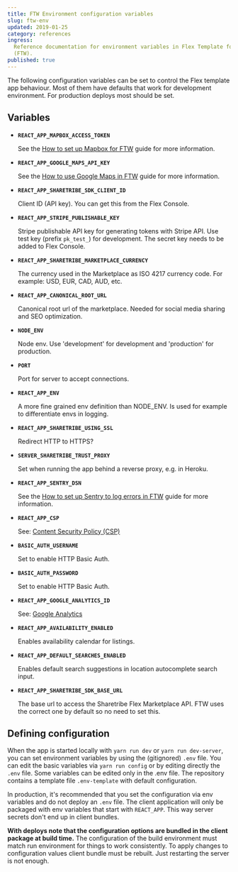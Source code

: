 ```yaml
---
title: FTW Environment configuration variables
slug: ftw-env
updated: 2019-01-25
category: references
ingress:
  Reference documentation for environment variables in Flex Template for Web
  (FTW).
published: true
---
```


The following configuration variables can be set to control the Flex template
app behaviour. Most of them have defaults that work for development environment.
For production deploys most should be set.

## Variables

- **`REACT_APP_MAPBOX_ACCESS_TOKEN`**

  See the [How to set up Mapbox for FTW](/guides/how-to-set-up-mapbox-for-ftw/)
  guide for more information.

- **`REACT_APP_GOOGLE_MAPS_API_KEY`**

  See the
  [How to use Google Maps in FTW](/guides/how-to-use-google-maps-in-ftw/) guide
  for more information.

- **`REACT_APP_SHARETRIBE_SDK_CLIENT_ID`**

  Client ID (API key). You can get this from the Flex Console.

- **`REACT_APP_STRIPE_PUBLISHABLE_KEY`**

  Stripe publishable API key for generating tokens with Stripe API. Use test key
  (prefix `pk_test_`) for development. The secret key needs to be added to Flex
  Console.

- **`REACT_APP_SHARETRIBE_MARKETPLACE_CURRENCY`**

  The currency used in the Marketplace as ISO 4217 currency code. For example:
  USD, EUR, CAD, AUD, etc.

- **`REACT_APP_CANONICAL_ROOT_URL`**

  Canonical root url of the marketplace. Needed for social media sharing and SEO
  optimization.

- **`NODE_ENV`**

  Node env. Use 'development' for development and 'production' for production.

- **`PORT`**

  Port for server to accept connections.

- **`REACT_APP_ENV`**

  A more fine grained env definition than NODE_ENV. Is used for example to
  differentiate envs in logging.

- **`REACT_APP_SHARETRIBE_USING_SSL`**

  Redirect HTTP to HTTPS?

- **`SERVER_SHARETRIBE_TRUST_PROXY`**

  Set when running the app behind a reverse proxy, e.g. in Heroku.

- **`REACT_APP_SENTRY_DSN`**

  See the
  [How to set up Sentry to log errors in FTW](/guides/how-to-set-up-sentry-to-log-errors-in-ftw/)
  guide for more information.

- **`REACT_APP_CSP`**

  See:
  [Content Security Policy (CSP)](https://github.com/sharetribe/flex-template-web/blob/master/docs/content-security-policy.md)

- **`BASIC_AUTH_USERNAME`**

  Set to enable HTTP Basic Auth.

- **`BASIC_AUTH_PASSWORD`**

  Set to enable HTTP Basic Auth.

- **`REACT_APP_GOOGLE_ANALYTICS_ID`**

  See:
  [Google Analytics](https://github.com/sharetribe/flex-template-web/blob/master/docs/analytics.md)

- **`REACT_APP_AVAILABILITY_ENABLED`**

  Enables availability calendar for listings.

- **`REACT_APP_DEFAULT_SEARCHES_ENABLED`**

  Enables default search suggestions in location autocomplete search input.

- **`REACT_APP_SHARETRIBE_SDK_BASE_URL`**

  The base url to access the Sharetribe Flex Marketplace API. FTW uses the
  correct one by default so no need to set this.

## Defining configuration

When the app is started locally with `yarn run dev` or `yarn run dev-server`,
you can set environment variables by using the (gitignored) `.env` file. You can
edit the basic variables via `yarn run config` or by editing directly the `.env`
file. Some variables can be edited only in the .env file. The repository
contains a template file `.env-template` with default configuration.

In production, it's recommended that you set the configuration via env variables
and do not deploy an `.env` file. The client application will only be packaged
with env variables that start with `REACT_APP`. This way server secrets don't
end up in client bundles.

**With deploys note that the configuration options are bundled in the client
package at build time.** The configuration of the build environment must match
run environment for things to work consistently. To apply changes to
configuration values client bundle must be rebuilt. Just restarting the server
is not enough.
